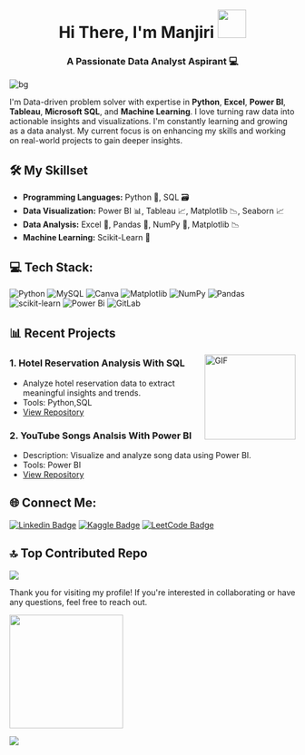 <h1 align="center">Hi There, I'm Manjiri <img src= "https://i.pinimg.com/originals/d1/cc/b0/d1ccb027cb74358f8c5b5eff0d9c087d.gif" width="50px"></h1> 

<h3 align="center"> A Passionate Data Analyst Aspirant 💻 </h3> 

![bg](https://github.com/ManjiriSDS/General/blob/8339ffb64fda9c002c83422a29494776c7f28729/profile.jpg)

I'm Data-driven problem solver with expertise in **Python**, **Excel**, **Power BI**, **Tableau**, **Microsoft SQL**, and **Machine Learning**. I love turning raw data into actionable insights and visualizations. I'm constantly learning and growing as a data analyst. My current focus is on enhancing my skills and working on real-world projects to gain deeper insights.


## 🛠️ My Skillset

- **Programming Languages:** Python 🐍, SQL 🗃️
- **Data Visualization:** Power BI 📊, Tableau 📈, Matplotlib 📉, Seaborn 📈
- **Data Analysis:** Excel 📑, Pandas 🐼, NumPy 🔢, Matplotlib 📉 
- **Machine Learning:** Scikit-Learn 🤖


## 💻 Tech Stack:
![Python](https://img.shields.io/badge/python-3670A0?style=for-the-badge&logo=python&logoColor=ffdd54) ![MySQL](https://img.shields.io/badge/mysql-4479A1.svg?style=for-the-badge&logo=mysql&logoColor=white) ![Canva](https://img.shields.io/badge/Canva-%2300C4CC.svg?style=for-the-badge&logo=Canva&logoColor=white) ![Matplotlib](https://img.shields.io/badge/Matplotlib-%23ffffff.svg?style=for-the-badge&logo=Matplotlib&logoColor=black) ![NumPy](https://img.shields.io/badge/numpy-%23013243.svg?style=for-the-badge&logo=numpy&logoColor=white) ![Pandas](https://img.shields.io/badge/pandas-%23150458.svg?style=for-the-badge&logo=pandas&logoColor=white) ![scikit-learn](https://img.shields.io/badge/scikit--learn-%23F7931E.svg?style=for-the-badge&logo=scikit-learn&logoColor=white) ![Power Bi](https://img.shields.io/badge/power_bi-F2C811?style=for-the-badge&logo=powerbi&logoColor=black) ![GitLab](https://img.shields.io/badge/gitlab-%23181717.svg?style=for-the-badge&logo=gitlab&logoColor=white)


## 📊 Recent Projects 

<img align="right" alt="GIF" src="https://media.baamboozle.com/uploads/images/43331/1614762563_77278_gif-url.gif"  height="150" width ="160"/>

### 1. **Hotel Reservation Analysis With SQL**
   - Analyze hotel reservation data to extract meaningful insights and trends.
   - Tools: Python,SQL
   - [View Repository](https://github.com/ManjiriSDS/Mentorness-Internship-Project/tree/main/Hotel%20Reservation%20Analysis%20With%20SQL)

### 2. **YouTube Songs Analsis With Power BI**
   - Description: Visualize and analyze song data using Power BI.
   - Tools: Power BI
   - [View Repository](https://github.com/ManjiriSDS/Mentorness-Internship-Project/tree/main/YouTube%20Song%20Analysis%20With%20Power%20BI) 

## 🌐 Connect Me:

[![Linkedin Badge](https://img.shields.io/badge/-manjiris-blue?style=flat&logo=Linkedin&logoColor=white&link=https://www.linkedin.com/in/manjiri-sawant-3893b757/)](https://www.linkedin.com/in/manjiri-sawant-3893b757/)
[![Kaggle Badge](https://img.shields.io/badge/-Kaggle-fcee70?style=flat&logo=Kaggle&logoColor=blue&link=https://www.kaggle.com/blossome568)](https://www.kaggle.com/blossome568)
[![LeetCode Badge](https://img.shields.io/badge/-LeetCode-orange?style=flat&logo=LeetCode&logoColor=white&link=https://leetcode.com/u/manjiris/)](https://leetcode.com/u/manjiris/)

## 🔝 Top Contributed Repo
![](https://github-contributor-stats.vercel.app/api?username=manjirisds&limit=5&theme=dark&combine_all_yearly_contributions=true)

<!-- Proudly created with GPRM ( https://gprm.itsvg.in ) -->

Thank you for visiting my profile! If you're interested in collaborating or have any questions, feel free to reach out.  

<img src= "https://github.com/ManjiriSDS/General/blob/92405a7fabe10570b5497a30606ddc95305be815/giphy.gif" width="200px"> 

[![](https://visitcount.itsvg.in/api?id=manjirisds&icon=5&color=0)](https://visitcount.itsvg.in)

